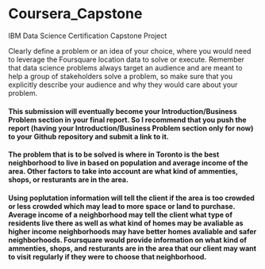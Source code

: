 # Coursera_Capstone
IBM Data Science Certification Capstone Project


Clearly define a problem or an idea of your choice, where you would need to leverage the Foursquare location data to solve or execute. Remember that data science problems always target an audience and are meant to help a group of stakeholders solve a problem, so make sure that you explicitly describe your audience and why they would care about your problem.

#### This submission will eventually become your Introduction/Business Problem section in your final report. So I recommend that you push the report (having your Introduction/Business Problem section only for now) to your Github repository and submit a link to it.

#### The problem that is to be solved is where in Toronto is the best neighborhood to live in based on population and average income of the area. Other factors to take into account are what kind of ammenties, shops, or resturants are in the area.
#### Using poplutation information will tell the client if the area is too crowded or less crowded which may lead to more space or land to purchase. Average income of a neighborhood may tell the client what type of residents live there as well as what kind of homes may be avaliable as higher income neighborhoods may have better homes avaliable and safer neighborhoods. Foursquare would provide information on what kind of ammenties, shops, and resturants are in the area that our client may want to visit regularly if they were to choose that neighborhood.
